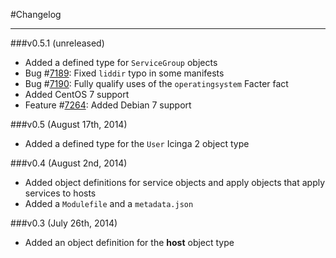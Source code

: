 #Changelog
- - -

###v0.5.1 (unreleased)

* Added a defined type for `ServiceGroup` objects
* Bug #[7189](https://dev.icinga.org/issues/7189): Fixed `liddir` typo in some manifests
* Bug #[7190](https://dev.icinga.org/issues/7190): Fully qualify uses of the `operatingsystem` Facter fact
* Added CentOS 7 support
* Feature #[7264](https://dev.icinga.org/issues/7264): Added Debian 7 support

###v0.5 (August 17th, 2014)

* Added a defined type for the `User` Icinga 2 object type

###v0.4 (August 2nd, 2014)

* Added object definitions for service objects and apply objects that
  apply services to hosts
* Added a `Modulefile` and a `metadata.json`

###v0.3 (July 26th, 2014)

* Added an object definition for the **host** object type
